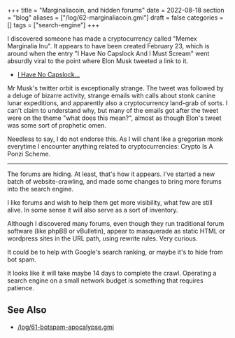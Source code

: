 +++
title = "Marginaliacoin, and hidden forums"
date = 2022-08-18
section = "blog"
aliases = ["/log/62-marginaliacoin.gmi"]
draft = false
categories = []
tags = ["search-engine"]
+++


I discovered someone has made a cryptocurrency called "Memex Marginalia Inu". It appears to have been created February 23, which is around when the entry "I Have No Capslock And I Must Scream" went absurdly viral to the point where Elon Musk tweeted a link to it. 

* [I Have No Capslock...](/log/48-i-have-no-capslock.gmi)

Mr Musk's twitter orbit is exceptionally strange. The tweet was followed by a deluge of bizarre activity, strange emails with calls about stonk canine lunar expeditions, and apparently also a cryptocurrency land-grab of sorts. I can't claim to understand why, but many of the emails got after the tweet were on the theme "what does this mean?", almost as though Elon's tweet was some sort of prophetic omen. 

Needless to say, I do not endorse this. As I will chant like a gregorian monk everytime I encounter anything related to cryptocurrencies: Crypto Is A Ponzi Scheme. 

   ***

The forums are hiding. At least, that's how it appears. I've started a new batch of website-crawling, and made some changes to bring more forums into the search engine. 

I like forums and wish to help them get more visibility, what few are still alive. In some sense it will also serve as a sort of inventory. 

Although I discovered many forums, even though they run traditional forum software (like phpBB or vBulletin), appear to masquerade as static HTML or wordpress sites in the URL path, using rewrite rules. Very curious.

It could be to help with Google's search ranking, or maybe it's to hide from bot spam. 

It looks like it will take maybe 14 days to complete the crawl. Operating a search engine on a small network budget is something that requires patience.



## See Also

* [/log/61-botspam-apocalypse.gmi](/log/61-botspam-apocalypse.gmi)